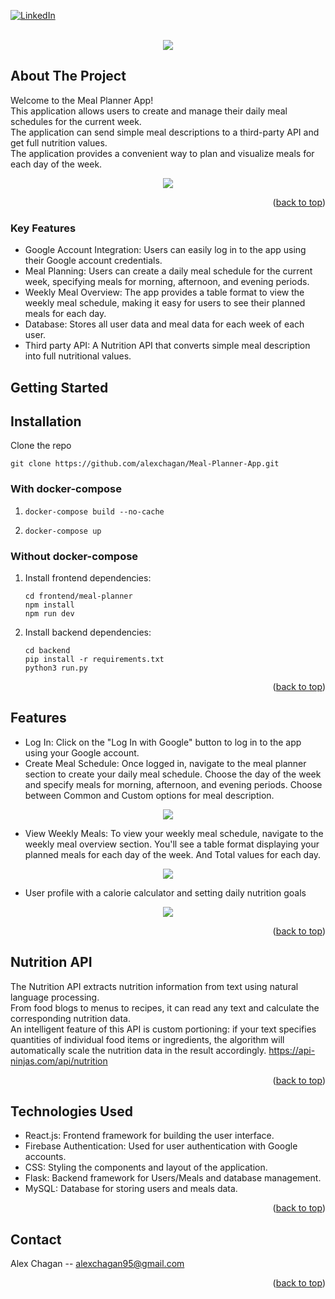 

[![LinkedIn][linkedin-shield]][linkedin-url]

<!-- PROJECT LOGO -->
<br />
<div align="center">
<img src=https://github.com/alexchagan/Meal-Planner-App/assets/44925899/4e21b983-6e6a-4971-b6d5-e7ce19e68f6c>
</div>

<!-- ABOUT THE PROJECT -->
## About The Project
Welcome to the Meal Planner App! <br />
This application allows users to create and manage their daily meal schedules for the current week. <br />
The application can send simple meal descriptions to a third-party API and get full nutrition values. <br />
The application provides a convenient way to plan and visualize meals for each day of the week. <br />

<div align="center">
<img src=https://github.com/alexchagan/Meal-Planner-App/assets/44925899/5bb981a6-0eea-4c44-a934-95832a35fa00>
</div>

<p align="right">(<a href="#readme-top">back to top</a>)</p>

### Key Features
* Google Account Integration: Users can easily log in to the app using their Google account credentials.
* Meal Planning: Users can create a daily meal schedule for the current week, specifying meals for morning, afternoon, and evening periods.
* Weekly Meal Overview: The app provides a table format to view the weekly meal schedule, making it easy for users to see their planned meals for each day.
* Database: Stores all user data and meal data for each week of each user.
* Third party API: A Nutrition API that converts simple meal description into full nutritional values.

<!-- GETTING STARTED -->
## Getting Started

## Installation

Clone the repo
```
git clone https://github.com/alexchagan/Meal-Planner-App.git
```

### With docker-compose

1.
    ```
   docker-compose build --no-cache
   ```
2.
    ```
   docker-compose up
   ```

### Without docker-compose

1. Install frontend dependencies:
   ```
   cd frontend/meal-planner
   npm install
   npm run dev
   ```

2. Install backend dependencies:
   ```
   cd backend
   pip install -r requirements.txt
   python3 run.py
   ```
<p align="right">(<a href="#readme-top">back to top</a>)</p>



<!-- USAGE EXAMPLES -->
## Features

* Log In: Click on the "Log In with Google" button to log in to the app using your Google account.
* Create Meal Schedule: Once logged in, navigate to the meal planner section to create your daily meal schedule. Choose the day of the week and specify meals for morning, afternoon, and evening periods. Choose between Common and Custom options for meal description.
 <div align="center">
  <img src=https://github.com/alexchagan/Meal-Planner-App/assets/44925899/835e4706-6d1d-4357-8262-1e435ff0446b>
 </div>
  
* View Weekly Meals: To view your weekly meal schedule, navigate to the weekly meal overview section. You'll see a table format displaying your planned meals for each day of the week. And Total values for each day. 
 <div align="center">
  <img src=https://github.com/alexchagan/Meal-Planner-App/assets/44925899/2d2d37a6-74c4-4f6b-a4a3-d512b6dc266f>
 </div>

 * User profile with a calorie calculator and setting daily nutrition goals
<div align="center">
  <img src=https://github.com/alexchagan/Meal-Planner-App/assets/44925899/afb21a05-ea1a-4a61-9820-d66060ce2674>
 </div>

<p align="right">(<a href="#readme-top">back to top</a>)</p>

## Nutrition API
The Nutrition API extracts nutrition information from text using natural language processing.<br />
From food blogs to menus to recipes, it can read any text and calculate the corresponding nutrition data.<br />
An intelligent feature of this API is custom portioning: if your text specifies quantities of individual food items or ingredients, the algorithm will automatically scale the nutrition data in the result accordingly.
https://api-ninjas.com/api/nutrition
<p align="right">(<a href="#readme-top">back to top</a>)</p>


## Technologies Used 
* React.js: Frontend framework for building the user interface.
* Firebase Authentication: Used for user authentication with Google accounts.
* CSS: Styling the components and layout of the application.
* Flask: Backend framework for Users/Meals and database management.
* MySQL: Database for storing users and meals data.

<p align="right">(<a href="#readme-top">back to top</a>)</p>



<!-- CONTACT -->
## Contact

Alex Chagan  -- alexchagan95@gmail.com

<p align="right">(<a href="#readme-top">back to top</a>)</p>

<!-- MARKDOWN LINKS & IMAGES -->
<!-- https://www.markdownguide.org/basic-syntax/#reference-style-links -->
[linkedin-shield]: https://img.shields.io/badge/-LinkedIn-black.svg?style=for-the-badge&logo=linkedin&colorB=555
[linkedin-url]: https://www.linkedin.com/in/alex-chagan-a243221b6/
